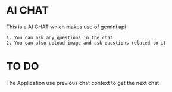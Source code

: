 # AI CHAT

This is a AI CHAT which makes use of gemini api


    1. You can ask any questions in the chat
    2. You can also upload image and ask questions related to it


# TO DO 

The Application use previous chat context to get the next chat